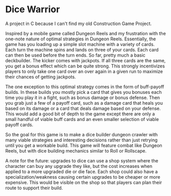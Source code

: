# Dice Warrior
 A project in C because I can't find my old Construction Game Project.

Inspired by a mobile game called Dungeon Reels and my frustration with the one-note nature of optimal strategies in Dungeon Reels. Essentially, the game has you loading up a simple slot machine with a variety of cards. Each turn the machine spins and lands on three of your cards. Each card can then be used before the turn ends. So far, pretty much a basic deckbuilder. The kicker comes with jackpots. If all three cards are the same, you get a bonus effect which can be quite strong. This strongly incentivizes players to only take one card over an over again in a given run to maximize their chances of getting jackpots.

The one exception to this optimal strategy comes in the form of buff-payoff builds. In these builds you mostly pick a card that gives you bonuses each time you play it in a fight, such as bonus damage or bonus defense. Then you grab just a few of a payoff card, such as a damage card that heals you based on its damage or a card that deals damage based on your defense. This would add a good bit of depth to the game except there are only a small handful of viable buff cards and an even smaller selection of viable payoff cards.

So the goal for this game is to make a dice builder dungeon crawler with many viable strategies and interesting decisions rather than just retrying until you get a workable build. This game will feature combat like Dungeon Reels, but with dice building mechanics similar to Roll or Rollscape.

A note for the future: upgrades to dice can use a shop system where the character can buy any upgrade they like, but the cost increases when applied to a more upgraded die or die face. Each shop could also have a specialization/weakness causing certain upgrades to be cheaper or more expensive. This would be visible on the shop so that players can plan their route to support their build.
